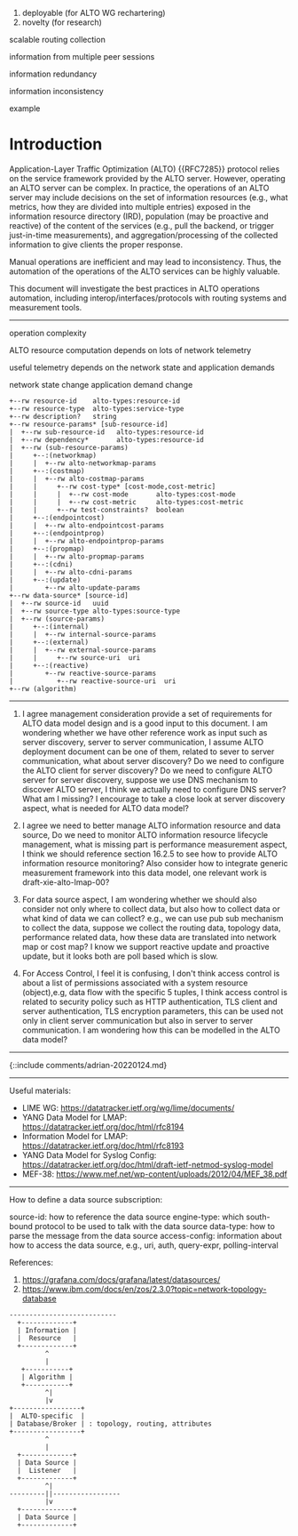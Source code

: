 1. deployable (for ALTO WG rechartering)
2. novelty (for research)

scalable routing collection

information from multiple peer sessions

information redundancy

information inconsistency

example

# Introduction

Application-Layer Traffic Optimization (ALTO) {{RFC7285}} protocol relies on
the service framework provided by the ALTO server. However, operating an ALTO
server can be complex. In practice, the operations of an ALTO server may
include decisions on the set of information resources (e.g., what metrics,
how they are divided into multiple entries) exposed in the information
resource directory (IRD), population (may be proactive and reactive) of the
content of the services (e.g., pull the backend, or trigger just-in-time
measurements), and aggregation/processing of the collected information to
give clients the proper response.

Manual operations are inefficient and may lead to inconsistency. Thus, the
automation of the operations of the ALTO services can be highly valuable.

This document will investigate the best
practices in ALTO operations automation, including
interop/interfaces/protocols with routing systems and measurement tools.


---



operation complexity

ALTO resource computation depends on lots of network telemetry



useful telemetry depends on the network state and application demands

network state change
application demand change

```
+--rw resource-id    alto-types:resource-id
+--rw resource-type  alto-types:service-type
+--rw description?   string
+--rw resource-params* [sub-resource-id]
|  +--rw sub-resource-id   alto-types:resource-id
|  +--rw dependency*       alto-types:resource-id
|  +--rw (sub-resource-params)
|     +--:(networkmap)
|     |  +--rw alto-networkmap-params
|     +--:(costmap)
|     |  +--rw alto-costmap-params
|     |     +--rw cost-type* [cost-mode,cost-metric]
|     |     |  +--rw cost-mode       alto-types:cost-mode
|     |     |  +--rw cost-metric     alto-types:cost-metric
|     |     +--rw test-constraints?  boolean
|     +--:(endpointcost)
|     |  +--rw alto-endpointcost-params
|     +--:(endpointprop)
|     |  +--rw alto-endpointprop-params
|     +--:(propmap)
|     |  +--rw alto-propmap-params
|     +--:(cdni)
|     |  +--rw alto-cdni-params
|     +--:(update)
|        +--rw alto-update-params
+--rw data-source* [source-id]
|  +--rw source-id   uuid
|  +--rw source-type alto-types:source-type
|  +--rw (source-params)
|     +--:(internal)
|     |  +--rw internal-source-params
|     +--:(external)
|     |  +--rw external-source-params
|     |     +--rw source-uri  uri
|     +--:(reactive)
|        +--rw reactive-source-params
|           +--rw reactive-source-uri  uri
+--rw (algorithm)
```


---

1. I agree management consideration provide a set of requirements for ALTO data
model design and is a good input to this document. I am wondering whether we
have other reference work as input such as server discovery, server to server
communication, I assume ALTO deployment document can be one of them, related to
sever to server communication, what about server discovery? Do we need to
configure the ALTO client for server discovery?  Do we need to configure ALTO
server for server discovery, suppose we use DNS mechanism to discover ALTO
server, I think we actually need to configure DNS server? What am I missing? I
encourage to take a close look at server discovery aspect, what is needed for
ALTO data model?

2. I agree we need to better manage ALTO information resource and data source,
Do we need to monitor ALTO information resource lifecycle management, what is
missing part is performance measurement aspect, I think we should reference
section 16.2.5 to see how to provide ALTO information resource monitoring?  Also
consider how to integrate generic measurement framework into this data model,
one relevant work is draft-xie-alto-lmap-00?

3. For data source aspect, I am wondering whether we should also consider not
only where to collect data, but also how to collect data or what kind of data we
can collect?  e.g., we can use pub sub mechanism to collect the data, suppose we
collect the routing data, topology data, performance related data, how these
data are translated into network map or cost map? I know we support reactive
update and proactive update, but it looks both are poll based which is slow.

4. For Access Control, I feel it is confusing, I don't think access control is
about a list of permissions associated with a system resource (object),e.g, data
flow with the specific 5 tuples, I think access control is related to security
policy such as HTTP authentication, TLS client and server authentication, TLS
encryption parameters, this can be used not only in client server communication
but also in server to server communication. I am wondering how this can be
modelled in the ALTO data model?


---

{::include comments/adrian-20220124.md}

---


Useful materials:

- LIME WG: https://datatracker.ietf.org/wg/lime/documents/
- YANG Data Model for LMAP: https://datatracker.ietf.org/doc/html/rfc8194
- Information Model for LMAP: https://datatracker.ietf.org/doc/html/rfc8193
- YANG Data Model for Syslog Config: https://datatracker.ietf.org/doc/html/draft-ietf-netmod-syslog-model
- MEF-38: https://www.mef.net/wp-content/uploads/2012/04/MEF_38.pdf

---

How to define a data source subscription:

source-id: how to reference the data source
engine-type: which south-bound protocol to be used to talk with the data source
data-type: how to parse the message from the data source
access-config: information about how to access the data source, e.g., uri, auth, query-expr, polling-interval

References:

1. https://grafana.com/docs/grafana/latest/datasources/
2. https://www.ibm.com/docs/en/zos/2.3.0?topic=network-topology-database

```
---------------------------
  +-------------+
  | Information |
  |  Resource   |
  +-------------+
         ^
         |
   +-----------+
   | Algorithm |
   +-----------+
         ^|
         |v
+-----------------+
|  ALTO-specific  |
| Database/Broker | : topology, routing, attributes
+-----------------+
         ^
         |
  +-------------+
  | Data Source |
  |  Listener   |
  +-------------+
         ^|
---------||-----------------
         |v
  +-------------+
  | Data Source |
  +-------------+
```